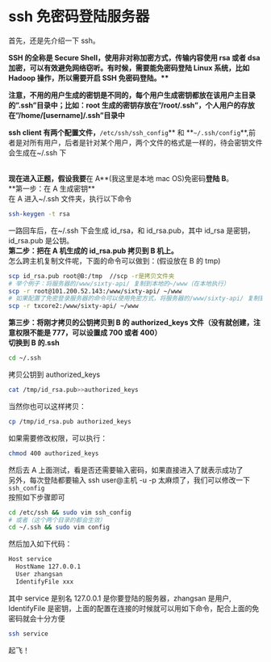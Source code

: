 # ssh 免密码登陆服务器

首先，还是先介绍一下 ssh。

**SSH 的全称是 Secure Shell，使用非对称加密方式，传输内容使用 rsa 或者 dsa 加密，可以有效避免网络窃听。有时候，需要能免密码登陆 Linux 系统，比如 Hadoop 操作，所以需要开启 SSH 免密码登陆。\*\***

**注意，不用的用户生成的密钥是不同的，每个用户生成密钥都放在该用户主目录的”.ssh”目录中；比如：root 生成的密钥存放在”/root/.ssh”，个人用户的存放在”/home/[username]/.ssh”目录中**

**ssh client 有两个配置文件，**`/etc/ssh/ssh_config`** 和 **`~/.ssh/config`\*\*,前者是对所有用户，后者是针对某个用户，两个文件的格式是一样的，待会密钥文件会生成在~/.ssh 下

**<br />现在进入正题，假设我要**在 A**(我这里是本地 mac OS)免密码**登陆 B**。<br />**第一步：在 A 生成密钥\*\*<br />在 A 进入~/.ssh 文件夹，执行以下命令

```bash
ssh-keygen -t rsa
```

一路回车后，在~/.ssh 下会生成 id_rsa，和 id_rsa.pub，其中 id_rsa 是密钥，id_rsa.pub 是公钥。<br />**第二步：把在 A 机生成的 id_rsa.pub 拷贝到 B 机上。**<br />怎么跨主机复制文件呢，下面的命令可以做到：(假设放在 B 的 tmp)

```bash
scp id_rsa.pub root@B:/tmp  //scp -r是拷贝文件夹
# 举个例子：将服务器的/www/sixty-api/ 复制到本地的~/www（在本地执行）
scp -r root@101.200.52.143:/www/sixty-api/ ~/www
# 如果配置了免密登录服务器的命令可以使用免密方式，将服务器的/www/sixty-api/ 复制到本地的~/www（在本地执行）
scp -r txcore2:/www/sixty-api/ ~/www
```

**第三步：将刚才拷贝的公钥拷贝到 B 的 authorized_keys 文件（没有就创建，注意权限不能是 777，可以设置成 700 或者 400）**<br />**切换到 B 的.ssh**

```bash
cd ~/.ssh
```

拷贝公钥到 authorized_keys

```bash
cat /tmp/id_rsa.pub>>authorized_keys
```

当然你也可以这样拷贝：

```bash
cp /tmp/id_rsa.pub authorized_keys
```

如果需要修改权限，可以执行：

```bash
chmod 400 authorized_keys
```

然后去 A 上面测试，看是否还需要输入密码，如果直接进入了就表示成功了<br />另外，每次登陆都要输入 ssh user@主机 -u -p 太麻烦了，我们可以修改一下`ssh_config`<br />按照如下步骤即可<br />

```bash
cd /etc/ssh && sudo vim ssh_config
# 或者（这个两个目录的都会生效）
cd ~/.ssh && sudo vim config
```

然后加入如下代码：<br />

```bash
Host service
  HostName 127.0.0.1
  User zhangsan
  IdentifyFile xxx
```

其中 service 是别名 127.0.0.1 是你要登陆的服务器，zhangsan 是用户, IdentifyFile 是密钥，上面的配置在连接的时候就可以用如下命令，配合上面的免密码就会十分方便<br />

```bash
ssh service
```

起飞！
